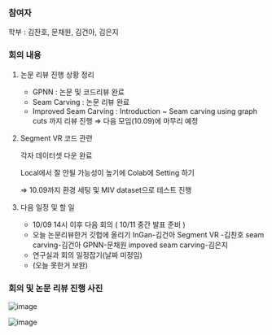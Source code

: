 ### 참여자

학부 : 김찬호, 문채원, 김건아, 김은지

### 회의 내용

1. 논문 리뷰 진행 상황 정리
    - GPNN : 논문 및 코드리뷰 완료
    - Seam Carving : 논문 리뷰 완료
    - Improved Seam Carving : Introduction ~ Seam carving using graph cuts 까지 리뷰 진행 ⇒ 다음 모임(10.09)에 마무리 예정
2. Segment VR 코드 관련
    
    각자 데이터셋 다운 완료
    
    Local에서 잘 안될 가능성이 높기에 Colab에 Setting 하기
    
    ⇒ 10.09까지 환경 세팅 및 MIV dataset으로 테스트 진행 
    
3. 다음 일정 및 할 일
    - 10/09 14시 이후 다음 회의 ( 10/11 중간 발표 준비 )
    - 오늘 논문리뷰한거 깃헙에 올리기
    InGan-김건아
    Segment VR -김찬호
    seam carving-김건아
    GPNN-문채원
    impoved seam carving-김은지
    - 연구실과 회의 일정잡기(날짜 미정임)
    - (오늘 못한거 보완)

### 회의 및 논문 리뷰 진행 사진

![image](https://github.com/coolho1129/Metaverse-Background-Research/assets/87495422/a6870703-cb51-4a90-ae76-68e212448cb7)

![image](https://github.com/coolho1129/Metaverse-Background-Research/assets/87495422/5aae5f60-0d0f-4ead-9913-02e06ea91bb4)
